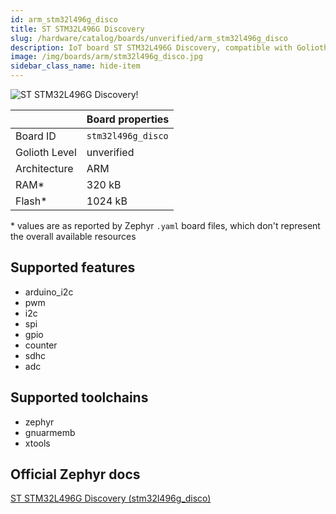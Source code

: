 ```yaml
---
id: arm_stm32l496g_disco
title: ST STM32L496G Discovery
slug: /hardware/catalog/boards/unverified/arm_stm32l496g_disco
description: IoT board ST STM32L496G Discovery, compatible with Golioth at unverified level.
image: /img/boards/arm/stm32l496g_disco.jpg
sidebar_class_name: hide-item
---
```


[//]: # (This is an auto-generated file, do not edit! Changes to it will be lost upon re-generation)

![ST STM32L496G Discovery!](/img/boards/arm/stm32l496g_disco.jpg "ST STM32L496G Discovery")

|                | Board properties     |
| -------------  | -------------------- |
| Board ID       | `stm32l496g_disco` |
| Golioth Level  | unverified       |
| Architecture   | ARM |
| RAM*           | 320 kB |
| Flash*         | 1024 kB |

\* values are as reported by Zephyr `.yaml` board files, which don't represent the overall available resources



## Supported features

* arduino_i2c
* pwm
* i2c
* spi
* gpio
* counter
* sdhc
* adc

## Supported toolchains

* zephyr
* gnuarmemb
* xtools

## Official Zephyr docs

[ST STM32L496G Discovery (stm32l496g_disco)](https://docs.zephyrproject.org/latest/boards/arm/stm32l496g_disco/doc/index.html)
